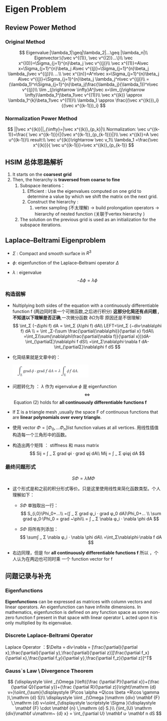 # Eigen Problem

## Review Power Method

### Original Method

$$
Eigenvalue:|\lambda_1|\geq|\lambda_2|...\geq |\lambda_n|\\
Eigenvector:\{\vec v^{(1)}, \vec v^{(2)}...\}\\
\vec x^{(0)}=\Sigma_{j=1}^{n}\beta_j \vec v^{(j)}\\
\vec x^{(1)}=A\vec x=\Sigma_{j=1}^{n}\beta_j A\vec v^{(j)}=\Sigma_{j=1}^{n}\beta_j \lambda_j\vec v^{(j)}\\
...\\
\vec x^{(n)}=A^n\vec x=\Sigma_{j=1}^{n}\beta_j A\vec v^{(j)}=\Sigma_{j=1}^{n}\beta_j \lambda_j^n\vec v^{(j)}\\
=(\lambda_1)^n\Sigma_{j=1}^{n}\beta_j(\frac{\lambda_j}{\lambda_1})^n\vec v^{(j)}\\
\lim _{j\rightarrow \infty}A^j\vec x=\lim_{j\rightarrow \infty}\lambda_1^j\beta_1\vec v^{(1)}\\
\vec x^{(k)} \approx \lambda_1^{k}\beta_1\vec v^{(1)}\\
\lambda_1 \approx \frac{(\vec x^{(k)})_i}{(\vec x^{(k-1)})_i}
$$

### Normalization Power Method

$$
||\vec x^{(k)}||_{\infty}=|\vec x^{(k)}_{p_k}|\\
Normalization:
\vec u^{(k-1)}=\frac{ \vec x^{(k-1)}}{|{\vec x^{(k-1)}_{p_{k-1}}}|}\\
\vec x^{(k)}=A \vec u^{(k-1)}\\
result:\\
\vec u^{(k)}\rightarrow \vec v_1\\
\lambda_1 =\frac{\vec x^{(k)}}{ \vec u^{(k-1)}}=\vec x^{(k)}_{p_{k-1}}
$$



## HSIM 总体思路解析

1. It starts on the **coarsest grid**
2. Then, the hierarchy is **traversed from coarse to fine**
   1. Subspace iterations：
      1. Efficient : Use the eigenvalues computed on one grid to determine a value by which we shift the matrix on the next grid.
      2. Construct the hierarchy :  
         1. vertex sampling (不太理解) -> build prolongation operators -> hierarchy of nested function (关联于vertex hierarchy )
   2. The solution on the previous grid is used as an initialization for the subspace iterations.

## Laplace–Beltrami Eigenproblem

- $Σ$ : Compact and smooth surface  in $R^3$

-  $\phi$: eigenfunction of the Laplace–Beltrami operator $Δ$​ 

- $\lambda$​ : eigenvalue
  $$
  −Δ\phi = λ\phi
  $$

### 构造弱解

- Nultiplying both sides of the equation with  a continuously differentiable function f (两边同时乘一个可微函数,之后进行积分) **这部分化简还有点问题 ,不知道以下理解是否正确**,一次微分函数 $∂Ω$为零 原因还是不很理解）
  $$
  \int_Σ (−Δ\phi f) dA = \int_Σ (λ\phi f)  dA\\
  LEFT=\int_Σ (−div·\nabla\phi f) dA \\
  = \int _Σ-(\sum \frac{\partial(\nabla\phi)}{\partial x} f)dA\\
  =\int_Σ(\sum(\nabla\phi\frac{\partial(\nabla f)}{\partial x}))dA-\int_{\partialΣ}\nabla\phi f dS\\
  =\int_Σ\nabla\phi·\nabla f dA-\int_{\partialΣ}\nabla\phi f dS
  $$


- 化简结果就是文章中的：

  <img src="./Eigen Problem.assets/image-20241206144326578.png" alt="image-20241206144326578" style="zoom:50%;" />

- 问题转化为 ： $\lambda$ 作为 eigenvalue $\phi$ 是 eigenfunction $$\Leftrightarrow$$​ Equation (2) holds for **all continuously differentiable functions f**

-  If Σ is a triangle mesh ,usually the space F of continuous functions that are **linear polynomials over every triangle**. 

- 使用 vector $\Phi=[\Phi_0,...\Phi_n]$​ list function values at all vertices. 用线性插值构造每一个三角形中的函数。

- 构造出两个矩阵 ： stiffness 和 mass matrix  
  $$
  Sij =  ∫ _ Σ  grad φi · grad φj dA\\
  Mij =  ∫ _ Σ  φiφj dA
  $$

### 最终问题形式

$$
S\Phi = \lambda M \Phi
$$

- 这个形式是和之前的积分形式等价。只是这里使用线性来简化函数类型。个人理解如下：

  -  $S\Phi$ 单独取出一行：
    $$
    S_{i,0}\Phi_0+...\\
    =(∫ _ Σ grad φ_i · grad φ_0 dA)\Phi_0+... \\
    \sum grad φ_0·\Phi_0 = grad ~\phi\\
    = ∫ _ Σ \nabla φ_i · \nabla \phi dA
    $$

  - $S\Phi$ 将所有列添加：
    $$
    \sum∫ _ Σ \nabla φ_i · \nabla \phi dA\\
    =\int_Σ\nabla\phi·\nabla f dA
    $$

- 右边同理，但是 for **all continuously differentiable functions f** 所以 ，个人认为在两边也可同时乘 一个 function vector for f

## 问题记录与补充

### Eigenfunctions

**Eigenfunctions** can be expressed as matrices with column vectors and linear operators. An eigenfunction can have infinite dimensions. In mathematics, eigenfunction is defined on any function space as some non-zero function f present in that space with linear operator L acted upon it is only multiplied by its eigenvalue.

### Discrete Laplace-Beltrami Operator

Laplace Operator ：$\Delta = div·\nabla = [\frac{\partial}{\partial x},\frac{\partial}{\partial y},\frac{\partial}{\partial z}][\frac{\partial f_x}{\partial x},\frac{\partial f_y}{\partial y},\frac{\partial f_z}{\partial z}]^T$

### Gauss`s Law \ Divergence Theorem

$$
{\displaystyle \iiint _{\Omega }\left({\frac {\partial P}{\partial x}}+{\frac {\partial Q}{\partial y}}+{\frac {\partial R}{\partial z}}\right)\mathrm {d} v=}\oiint_{\sum}{\displaystyle (P\cos \alpha +Q\cos \beta +R\cos \gamma )\,\mathrm {d} S}\\
\displaystyle \iiint _{\Omega }\mathrm {div} \mathbf {F} \,\mathrm {d} v=\oiint_{\displaystyle \scriptstyle \Sigma }{\displaystyle \mathbf {F} \cdot \mathbf {n} \,\mathrm {d} S.}\\
{\int_{U} \mathrm {div}\mathbf u\mathrm~ {d} x} = \int_{\partial U} \mathbf u· \mathbf n dS
$$

